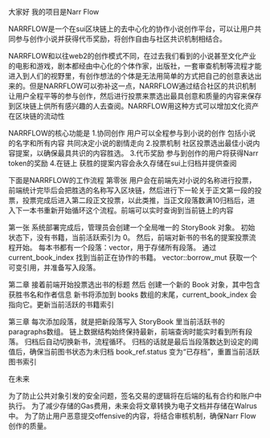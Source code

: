 大家好 我的项目是Narr Flow

NARRFLOW是一个在sui区块链上的去中心化的协作小说创作平台，可以让用户共同参与创作小说并获得代币奖励，将创作自由与社区共识机制相结合。

NARRFLOW和以往web2的创作模式不同，在过去我们看到的小说甚至文化产业的电影和游戏，剧本都经由中心化的个体作家，出版社，一套审查机制等流程才能进入到人们的视野里，有创作想法的个体是无法用简单的方式把自己的创意表达出来的。但是NARRFLOW可以弥补这一点，NARRFLOW通过结合社区的共识机制让用户全程平等的参与创作，然后进行投票来票选出最具创意和质量的内容来保存到区块链上供所有感兴趣的人去查阅。NARRFLOW用这种方式可以增加文化资产在区块链的流动性

NARRFLOW的核心功能是
1.协同创作 用户可以全程参与到小说的创作 包括小说的名字和所有内容 共同决定小说的剧情走向
2.投票机制 社区投票选出最佳小说内容提案，以确保最具共识的内容胜选。
3.代币奖励 参与到创作的用户将获得Narr token的奖励
4.在链上 获胜的提案内容会永久存储在sui上归档并提供查阅

下面是NARRFLOW的工作流程
第零张
用户会在前端先对小说的名称进行投票，前端统计完毕后会把胜选的名称写入区块链，然后进行下一轮关于正文第一段的投票，投票完成后进入第二段正文投票，以此类推，当正文段落数满10归档后，进入下一本书重新开始循环这个流程。前端可以实时查询到当前链上的内容

第一张
系统部署完成后，管理员会创建一个全局唯一的 StoryBook 对象。
初始状态下，没有书籍，当前活跃索引为 0。
然后，前端对新书的书名的提案投票流程开始。
每本书都有一个段落：vector<Paragraph>，用于存储所有段落。
通过 current_book_index 找到当前正在协作的书籍。
vector::borrow_mut 获取一个可变引用，并准备写入段落。

第二章
接着前端开始投票选出书的标题 然后 创建一个新的 Book 对象，其中包含获胜书名和作者信息
新书将添加到 books 数组的末尾，current_book_index 会指向它。更新当前活跃的书籍索引

第三章
每次添加段落，就是把新段落写入 StoryBook 里当前活跃书的 paragraphs数组。
链上数据结构始终保持最新，前端查询时能实时看到所有段落。
归档后自动切换新书，流程循环。
归档的话就是最后当段落数达到设定的阈值后，确保当前图书状态为未归档
book_ref.status 变为“已存档”，重置当前活跃图书索引

在未来

为了防止公共对象引发的安全问题，签名交易的逻辑将在后端的私有合约和账户中执行。
为了减少存储的Gas费用，未来会将文章转换为电子文档并存储在Walrus中。
为了防止用户恶意提交offensive的内容，将结合审核机制，确保Narr Flow创作的质量。
